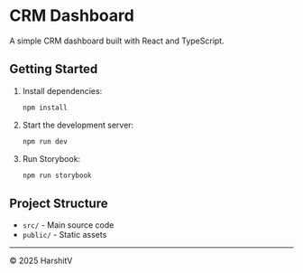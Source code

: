 # CRM Dashboard

A simple CRM dashboard built with React and TypeScript.

## Getting Started

1. Install dependencies:
   ```sh
   npm install
   ```
2. Start the development server:
   ```sh
   npm run dev
   ```
3. Run Storybook:
   ```sh
   npm run storybook
   ```

## Project Structure

- `src/` - Main source code
- `public/` - Static assets

---

© 2025 HarshitV
